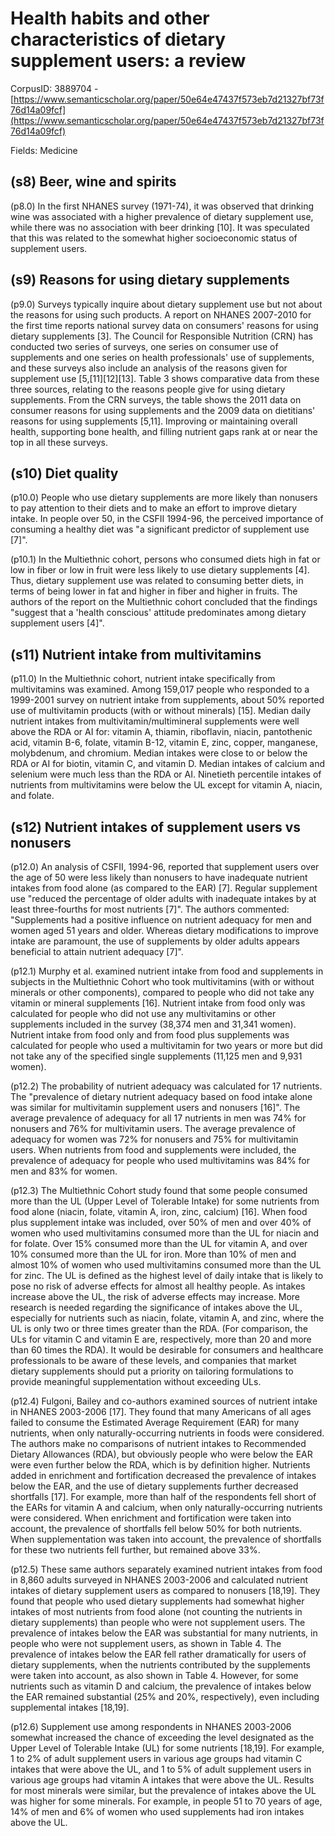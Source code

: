 # Health habits and other characteristics of dietary supplement users: a review

CorpusID: 3889704 - [https://www.semanticscholar.org/paper/50e64e47437f573eb7d21327bf73f76d14a09fcf](https://www.semanticscholar.org/paper/50e64e47437f573eb7d21327bf73f76d14a09fcf)

Fields: Medicine

## (s8) Beer, wine and spirits
(p8.0) In the first NHANES survey (1971-74), it was observed that drinking wine was associated with a higher prevalence of dietary supplement use, while there was no association with beer drinking [10]. It was speculated that this was related to the somewhat higher socioeconomic status of supplement users.
## (s9) Reasons for using dietary supplements
(p9.0) Surveys typically inquire about dietary supplement use but not about the reasons for using such products. A report on NHANES 2007-2010 for the first time reports national survey data on consumers' reasons for using dietary supplements [3]. The Council for Responsible Nutrition (CRN) has conducted two series of surveys, one series on consumer use of supplements and one series on health professionals' use of supplements, and these surveys also include an analysis of the reasons given for supplement use [5,[11][12][13]. Table 3 shows comparative data from these three sources, relating to the reasons people give for using dietary supplements. From the CRN surveys, the table shows the 2011 data on consumer reasons for using supplements and the 2009 data on dietitians' reasons for using supplements [5,11]. Improving or maintaining overall health, supporting bone health, and filling nutrient gaps rank at or near the top in all these surveys.
## (s10) Diet quality
(p10.0) People who use dietary supplements are more likely than nonusers to pay attention to their diets and to make an effort to improve dietary intake. In people over 50, in the CSFII 1994-96, the perceived importance of consuming a healthy diet was "a significant predictor of supplement use [7]".

(p10.1) In the Multiethnic cohort, persons who consumed diets high in fat or low in fiber or low in fruit were less likely to use dietary supplements [4]. Thus, dietary supplement use was related to consuming better diets, in terms of being lower in fat and higher in fiber and higher in fruits. The authors of the report on the Multiethnic cohort concluded that the findings "suggest that a 'health conscious' attitude predominates among dietary supplement users [4]".
## (s11) Nutrient intake from multivitamins
(p11.0) In the Multiethnic cohort, nutrient intake specifically from multivitamins was examined. Among 159,017 people who responded to a 1999-2001 survey on nutrient intake from supplements, about 50% reported use of multivitamin products (with or without minerals) [15]. Median daily nutrient intakes from multivitamin/multimineral supplements were well above the RDA or AI for: vitamin A, thiamin, riboflavin, niacin, pantothenic acid, vitamin B-6, folate, vitamin B-12, vitamin E, zinc, copper, manganese, molybdenum, and chromium. Median intakes were close to or below the RDA or AI for biotin, vitamin C, and vitamin D. Median intakes of calcium and selenium were much less than the RDA or AI. Ninetieth percentile intakes of nutrients from multivitamins were below the UL except for vitamin A, niacin, and folate.
## (s12) Nutrient intakes of supplement users vs nonusers
(p12.0) An analysis of CSFII, 1994-96, reported that supplement users over the age of 50 were less likely than nonusers to have inadequate nutrient intakes from food alone (as compared to the EAR) [7]. Regular supplement use "reduced the percentage of older adults with inadequate intakes by at least three-fourths for most nutrients [7]". The authors commented: "Supplements had a positive influence on nutrient adequacy for men and women aged 51 years and older. Whereas dietary modifications to improve intake are paramount, the use of supplements by older adults appears beneficial to attain nutrient adequacy [7]".

(p12.1) Murphy et al. examined nutrient intake from food and supplements in subjects in the Multiethnic Cohort who took multivitamins (with or without minerals or other components), compared to people who did not take any vitamin or mineral supplements [16]. Nutrient intake from food only was calculated for people who did not use any multivitamins or other supplements included in the survey (38,374 men and 31,341 women). Nutrient intake from food only and from food plus supplements was calculated for people who used a multivitamin for two years or more but did not take any of the specified single supplements (11,125 men and 9,931 women).

(p12.2) The probability of nutrient adequacy was calculated for 17 nutrients. The "prevalence of dietary nutrient adequacy based on food intake alone was similar for multivitamin supplement users and nonusers [16]". The average prevalence of adequacy for all 17 nutrients in men was 74% for nonusers and 76% for multivitamin users. The average prevalence of adequacy for women was 72% for nonusers and 75% for multivitamin users. When nutrients from food and supplements were included, the prevalence of adequacy for people who used multivitamins was 84% for men and 83% for women.

(p12.3) The Multiethnic Cohort study found that some people consumed more than the UL (Upper Level of Tolerable Intake) for some nutrients from food alone (niacin, folate, vitamin A, iron, zinc, calcium) [16]. When food plus supplement intake was included, over 50% of men and over 40% of women who used multivitamins consumed more than the UL for niacin and for folate. Over 15% consumed more than the UL for vitamin A, and over 10% consumed more than the UL for iron. More than 10% of men and almost 10% of women who used multivitamins consumed more than the UL for zinc. The UL is defined as the highest level of daily intake that is likely to pose no risk of adverse effects for almost all healthy people. As intakes increase above the UL, the risk of adverse effects may increase. More research is needed regarding the significance of intakes above the UL, especially for nutrients such as niacin, folate, vitamin A, and zinc, where the UL is only two or three times greater than the RDA. (For comparison, the ULs for vitamin C and vitamin E are, respectively, more than 20 and more than 60 times the RDA). It would be desirable for consumers and healthcare professionals to be aware of these levels, and companies that market dietary supplements should put a priority on tailoring formulations to provide meaningful supplementation without exceeding ULs.

(p12.4) Fulgoni, Bailey and co-authors examined sources of nutrient intake in NHANES 2003-2006 [17]. They found that many Americans of all ages failed to consume the Estimated Average Requirement (EAR) for many nutrients, when only naturally-occurring nutrients in foods were considered. The authors make no comparisons of nutrient intakes to Recommended Dietary Allowances (RDA), but obviously people who were below the EAR were even further below the RDA, which is by definition higher. Nutrients added in enrichment and fortification decreased the prevalence of intakes below the EAR, and the use of dietary supplements further decreased shortfalls [17]. For example, more than half of the respondents fell short of the EARs for vitamin A and calcium, when only naturally-occurring nutrients were considered. When enrichment and fortification were taken into account, the prevalence of shortfalls fell below 50% for both nutrients. When supplementation was taken into account, the prevalence of shortfalls for these two nutrients fell further, but remained above 33%.

(p12.5) These same authors separately examined nutrient intakes from food in 8,860 adults surveyed in NHANES 2003-2006 and calculated nutrient intakes of dietary supplement users as compared to nonusers [18,19]. They found that people who used dietary supplements had somewhat higher intakes of most nutrients from food alone (not counting the nutrients in dietary supplements) than people who were not supplement users. The prevalence of intakes below the EAR was substantial for many nutrients, in people who were not supplement users, as shown in Table 4. The prevalence of intakes below the EAR fell rather dramatically for users of dietary supplements, when the nutrients contributed by the supplements were taken into account, as also shown in Table 4. However, for some nutrients such as vitamin D and calcium, the prevalence of intakes below the EAR remained substantial (25% and 20%, respectively), even including supplemental intakes [18,19].

(p12.6) Supplement use among respondents in NHANES 2003-2006 somewhat increased the chance of exceeding the level designated as the Upper Level of Tolerable Intake (UL) for some nutrients [18,19]. For example, 1 to 2% of adult supplement users in various age groups had vitamin C intakes that were above the UL, and 1 to 5% of adult supplement users in various age groups had vitamin A intakes that were above the UL. Results for most minerals were similar, but the prevalence of intakes above the UL was higher for some minerals. For example, in people 51 to 70 years of age, 14% of men and 6% of women who used supplements had iron intakes above the UL.
